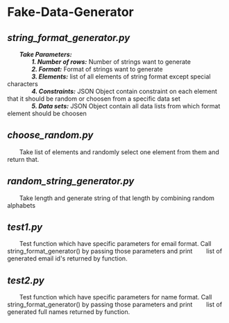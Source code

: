 # Fake-Data-Generator

<h2><i>string_format_generator.py</i></h2>

  &emsp;&emsp;<b><i>Take Parameters:</i></b></br>
  &emsp;&emsp;&emsp;&emsp;<b><i>1. Number of rows:</i></b> Number of strings want to generate</br>
  &emsp;&emsp;&emsp;&emsp;<b><i>2. Format:</i></b> Format of strings want to generate</br>
  &emsp;&emsp;&emsp;&emsp;<b><i>3. Elements:</i></b> list of all elements of string format except special characters</br>
  &emsp;&emsp;&emsp;&emsp;<b><i>4. Constraints:</i></b> JSON Object contain constraint on each element that it should be random or choosen from a specific data set</br>
  &emsp;&emsp;&emsp;&emsp;<b><i>5. Data sets:</i></b> JSON Object contain all data lists from which format element should be choosen</br>


</ul>
  

<h2><i>choose_random.py</i></h2>

  &emsp;&emsp;Take list of elements and randomly select one element from them and return that.
 
 
<h2><i>random_string_generator.py</i></h2>
  
  &emsp;&emsp;Take length and generate string of that length by combining random alphabets
  
 <h2><i>test1.py</i></h2>
 
  &emsp;&emsp;Test function which have specific parameters for email format. Call string_format_generator() by passing those parameters and print &emsp;&emsp;list of generated email id's returned by function.
  
  <h2><i>test2.py</i></h2>
 
  &emsp;&emsp;Test function which have specific parameters for name format. Call string_format_generator() by passing those parameters and print &emsp;&emsp;list of generated full names returned by function.
